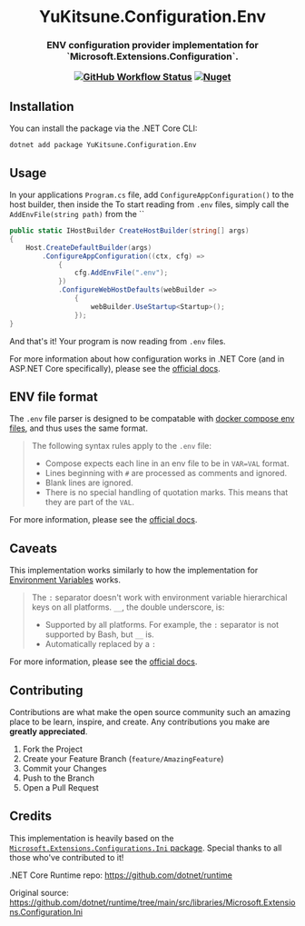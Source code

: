 <h1 align="center">
  YuKitsune.Configuration.Env
</h1>

<h3 align="center">
  ENV configuration provider implementation for `Microsoft.Extensions.Configuration`.

  [![GitHub Workflow Status](https://img.shields.io/github/workflow/status/YuKitsune/Configuration.Env/CI)](https://github.com/yukitsune/Configuration.Env/actions?query=workflow:CI)
  [![Nuget](https://img.shields.io/nuget/v/YuKitsune.Configuration.Env)](https://www.nuget.org/packages/yukitsune.configuration.env)
</h3>

## Installation

You can install the package via the .NET Core CLI:
```
dotnet add package YuKitsune.Configuration.Env
```

## Usage

In your applications `Program.cs` file, add `ConfigureAppConfiguration()` to the host builder, then inside the 
To start reading from `.env` files, simply call the `AddEnvFile(string path)` from the ``
```cs
public static IHostBuilder CreateHostBuilder(string[] args)
{
    Host.CreateDefaultBuilder(args)
        .ConfigureAppConfiguration((ctx, cfg) =>
            {
                cfg.AddEnvFile(".env");
            })
            .ConfigureWebHostDefaults(webBuilder =>
                {
                    webBuilder.UseStartup<Startup>();
                });
}
```

And that's it! Your program is now reading from `.env` files.

For more information about how configuration works in .NET Core (and in ASP.NET Core specifically), please see the [official docs](https://docs.microsoft.com/en-us/aspnet/core/fundamentals/configuration/?view=aspnetcore-5.0).

## ENV file format

The `.env` file parser is designed to be compatable with [docker compose env files](https://docs.docker.com/compose/env-file), and thus uses the same format.

> The following syntax rules apply to the `.env` file:
> - Compose expects each line in an env file to be in `VAR=VAL` format.
> - Lines beginning with `#` are processed as comments and ignored.
> - Blank lines are ignored.
> - There is no special handling of quotation marks. This means that they are part of the `VAL`.

For more information, please see the [official docs](https://docs.docker.com/compose/env-file).

## Caveats

This implementation works similarly to how the implementation for [Environment Variables](https://docs.microsoft.com/en-us/aspnet/core/fundamentals/configuration/?view=aspnetcore-5.0#environment-variables) works.

> The `:` separator doesn't work with environment variable hierarchical keys on all platforms. `__`, the double underscore, is:
> - Supported by all platforms. For example, the `:` separator is not supported by Bash, but `__` is.
> - Automatically replaced by a `:`

For more information, please see the [official docs](https://docs.microsoft.com/en-us/aspnet/core/fundamentals/configuration/?view=aspnetcore-5.0#environment-variables).

## Contributing

Contributions are what make the open source community such an amazing place to be learn, inspire, and create. Any contributions you make are **greatly appreciated**.

1. Fork the Project
2. Create your Feature Branch (`feature/AmazingFeature`)
3. Commit your Changes
4. Push to the Branch
5. Open a Pull Request

## Credits

This implementation is heavily based on the [`Microsoft.Extensions.Configurations.Ini` package](https://github.com/dotnet/runtime/tree/main/src/libraries/Microsoft.Extensions.Configuration.Ini). Special thanks to all those who've contributed to it!

.NET Core Runtime repo: https://github.com/dotnet/runtime

Original source: https://github.com/dotnet/runtime/tree/main/src/libraries/Microsoft.Extensions.Configuration.Ini
